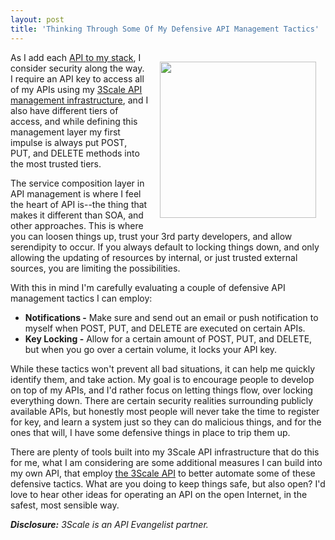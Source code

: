 ```yaml
---
layout: post
title: 'Thinking Through Some Of My Defensive API Management Tactics'
---
```

<p><img style="padding: 15px;" src="https://s3.amazonaws.com/kinlane-productions/bw-icons/bw-defensive-tactics.png" alt="" width="250" align="right" /></p>
<p>As I add each <a href="https://kin-lane.github.io/master/">API to my stack</a>, I consider security along the way. I require an API key to access all of my APIs using my <a href="http://3scale.net">3Scale API management infrastructure</a>, and I also have different tiers of access, and while defining this management layer my first impulse is always put POST, PUT, and DELETE methods into the most trusted tiers.</p>
<p>The service composition layer in API management is where I feel the heart of API is--the thing that makes it different than SOA, and other approaches. This is where you can loosen things up, trust your 3rd party developers, and allow serendipity to occur. If you always default to locking things down, and only allowing the updating of resources by internal, or just trusted external sources, you are limiting the possibilities.</p>
<p>With this in mind I'm carefully evaluating a couple of defensive API management tactics I can employ:</p>
<ul>
<li><strong>Notifications -</strong> Make sure and send out an email or push notification to myself when POST, PUT, and DELETE are executed on certain APIs.</li>
<li><strong>Key Locking -</strong> Allow for a certain amount of POST, PUT, and DELETE, but when you go over a certain volume, it locks your API key.</li>
</ul>
<p>While these tactics won't prevent all bad situations, it can help me quickly identify them, and take action. My goal is to encourage people to develop on top of my APIs, and I'd rather focus on letting things flow, over locking everything down. There are certain security realities surrounding publicly available APIs, but honestly most people will never take the time to register for key, and learn a system just so they can do malicious things, and for the ones that will, I have some defensive things in place to trip them up.</p>
<p>There are plenty of tools built into my 3Scale API infrastructure that do this for me, what I am considering are some additional measures I can build into my own API, that employ <a href="https://support.3scale.net/reference/active-docs">the 3Scale API</a> to better automate some of these defensive tactics. What are you doing to keep things safe, but also open? I'd love to hear other ideas for operating an API on the open Internet, in the safest, most sensible way.</p>
<p><em><strong>Disclosure:</strong> 3Scale is an API Evangelist partner.</em></p>